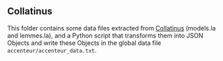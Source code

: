 ## Collatinus

This folder contains some data files extracted from [Collatinus](https://github.com/biblissima/collatinus) (models.la and lemmes.la), and a Python script that transforms them into JSON Objects and write these Objects in the global data file `accenteur/accenteur_data.txt`.

